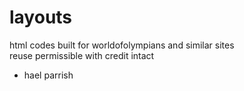 # layouts
html codes built for worldofolympians and similar sites<br>
reuse permissible with credit intact
- hael parrish
